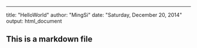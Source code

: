 ---
title: "HelloWorld"
author: "MingSi"
date: "Saturday, December 20, 2014"
output: html_document


## This is a markdown file
